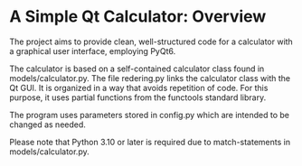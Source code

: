 # A Simple Qt Calculator: Overview

The project aims to provide clean, well-structured code for a calculator with a graphical user interface, employing PyQt6.

The calculator is based on a self-contained calculator class found in models/calculator.py. The file redering.py links the calculator class with the Qt GUI. It is organized in a way that avoids repetition of code. For this purpose, it uses partial functions from the functools standard library.

The program uses parameters stored in config.py which are intended to be changed as needed.

Please note that Python 3.10 or later is required due to match-statements in models/calculator.py.
